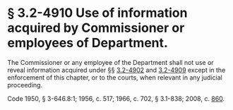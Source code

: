 # § 3.2-4910 Use of information acquired by Commissioner or employees of Department.

<p>The Commissioner or any employee of the Department shall not use or reveal information acquired under §§ <a href='http://law.lis.virginia.gov/vacode/3.2-4902/'>3.2-4902</a> and <a href='http://law.lis.virginia.gov/vacode/3.2-4909/'>3.2-4909</a> except in the enforcement of this chapter, or to the courts, when relevant in any judicial proceeding.</p><p>Code 1950, § 3-646.8:1; 1956, c. 517; 1966, c. 702, § 3.1-838; 2008, c. <a href='http://lis.virginia.gov/cgi-bin/legp604.exe?081+ful+CHAP0860'>860</a>.</p>
